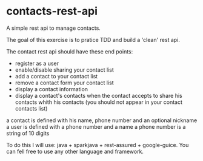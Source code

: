 # contacts-rest-api
A simple rest api to manage contacts.


The goal of this exercise is to pratice TDD and build a 'clean' rest api.

The contact rest api should have these end points:

- register as a user
- enable/disable sharing your contact list
- add a contact to your contact list
- remove a contact form your contact list
- display a contact information
- display a contact's contacts when the contact accepts to share his contacts whith his contacts (you should not appear in your contact contacts list)

a contact is defined with his name, phone number and an optional nickname
a user is defined with a phone number and a name
a phone number is a string of 10 digits


To do this I will use: java + sparkjava + rest-assured + google-guice.
You can fell free to use any other language and framework.
